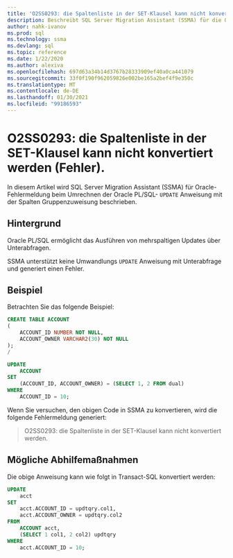 ```yaml
---
title: 'O2SS0293: die Spaltenliste in der SET-Klausel kann nicht konvertiert werden (Fehler).'
description: Beschreibt SQL Server Migration Assistant (SSMA) für die Oracle-Fehlermeldung beim Umrechnen der Oracle PL/SQL Update-Anweisung mit der Spalten Gruppenzuweisung.
author: nahk-ivanov
ms.prod: sql
ms.technology: ssma
ms.devlang: sql
ms.topic: reference
ms.date: 1/22/2020
ms.author: alexiva
ms.openlocfilehash: 697d63a34b14d3767b28333909ef40a0ca441079
ms.sourcegitcommit: 33f0f190f962059826e002be165a2bef4f9e350c
ms.translationtype: MT
ms.contentlocale: de-DE
ms.lasthandoff: 01/30/2021
ms.locfileid: "99186593"
---
```

# <a name="o2ss0293-columns-list-in-set-clause-cannot-be-converted-error"></a>O2SS0293: die Spaltenliste in der SET-Klausel kann nicht konvertiert werden (Fehler).

In diesem Artikel wird SQL Server Migration Assistant (SSMA) für Oracle-Fehlermeldung beim Umrechnen der Oracle PL/SQL- `UPDATE` Anweisung mit der Spalten Gruppenzuweisung beschrieben.

## <a name="background"></a>Hintergrund

Oracle PL/SQL ermöglicht das Ausführen von mehrspaltigen Updates über Unterabfragen.

SSMA unterstützt keine Umwandlungs `UPDATE` Anweisung mit Unterabfrage und generiert einen Fehler.

## <a name="example"></a>Beispiel

Betrachten Sie das folgende Beispiel:

```sql
CREATE TABLE ACCOUNT
(
    ACCOUNT_ID NUMBER NOT NULL,
    ACCOUNT_OWNER VARCHAR2(30) NOT NULL
);
/

UPDATE
    ACCOUNT
SET
    (ACCOUNT_ID, ACCOUNT_OWNER) = (SELECT 1, 2 FROM dual)
WHERE
    ACCOUNT_ID = 10;
```

Wenn Sie versuchen, den obigen Code in SSMA zu konvertieren, wird die folgende Fehlermeldung generiert:

> O2SS0293: die Spaltenliste in der SET-Klausel kann nicht konvertiert werden.

## <a name="possible-remedies"></a>Mögliche Abhilfemaßnahmen

Die obige Anweisung kann wie folgt in Transact-SQL konvertiert werden:

```sql
UPDATE
    acct
SET
    acct.ACCOUNT_ID = updtqry.col1,
    acct.ACCOUNT_OWNER = updtqry.col2
FROM
    ACCOUNT acct,
    (SELECT 1 col1, 2 col2) updtqry
WHERE
    acct.ACCOUNT_ID = 10;
```
